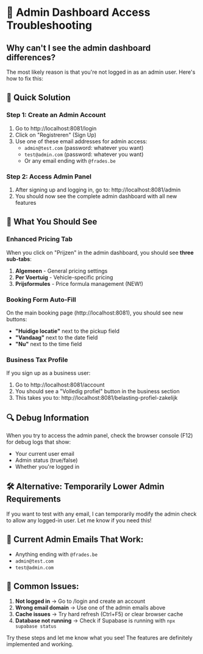 # 🔧 Admin Dashboard Access Troubleshooting

## Why can't I see the admin dashboard differences?

The most likely reason is that you're not logged in as an admin user. Here's how to fix this:

## 🚀 Quick Solution

### Step 1: Create an Admin Account
1. Go to http://localhost:8081/login
2. Click on "Registreren" (Sign Up)
3. Use one of these email addresses for admin access:
   - `admin@test.com` (password: whatever you want)
   - `test@admin.com` (password: whatever you want)
   - Or any email ending with `@frades.be`

### Step 2: Access Admin Panel
1. After signing up and logging in, go to: http://localhost:8081/admin
2. You should now see the complete admin dashboard with all new features

## 🎯 What You Should See

### Enhanced Pricing Tab
When you click on "Prijzen" in the admin dashboard, you should see **three sub-tabs**:
1. **Algemeen** - General pricing settings
2. **Per Voertuig** - Vehicle-specific pricing 
3. **Prijsformules** - Price formula management (NEW!)

### Booking Form Auto-Fill
On the main booking page (http://localhost:8081), you should see new buttons:
- **"Huidige locatie"** next to the pickup field
- **"Vandaag"** next to the date field  
- **"Nu"** next to the time field

### Business Tax Profile
If you sign up as a business user:
1. Go to http://localhost:8081/account
2. You should see a "Volledig profiel" button in the business section
3. This takes you to: http://localhost:8081/belasting-profiel-zakelijk

## 🔍 Debug Information

When you try to access the admin panel, check the browser console (F12) for debug logs that show:
- Your current user email
- Admin status (true/false)
- Whether you're logged in

## 🛠️ Alternative: Temporarily Lower Admin Requirements

If you want to test with any email, I can temporarily modify the admin check to allow any logged-in user. Let me know if you need this!

## 📝 Current Admin Emails That Work:
- Anything ending with `@frades.be`
- `admin@test.com`
- `test@admin.com`

## 🚨 Common Issues:

1. **Not logged in** → Go to /login and create an account
2. **Wrong email domain** → Use one of the admin emails above
3. **Cache issues** → Try hard refresh (Ctrl+F5) or clear browser cache
4. **Database not running** → Check if Supabase is running with `npx supabase status`

Try these steps and let me know what you see! The features are definitely implemented and working.